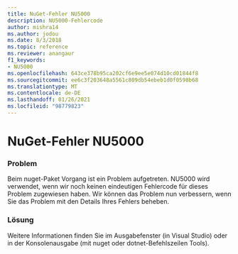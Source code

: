 ```yaml
---
title: NuGet-Fehler NU5000
description: NU5000-Fehlercode
author: mishra14
ms.author: jodou
ms.date: 8/3/2018
ms.topic: reference
ms.reviewer: anangaur
f1_keywords:
- NU5000
ms.openlocfilehash: 643ce378b95ca202cf6e9ee5e074d10cd01844f8
ms.sourcegitcommit: ee6c3f203648a5561c809db54ebeb1d0f0598b68
ms.translationtype: MT
ms.contentlocale: de-DE
ms.lasthandoff: 01/26/2021
ms.locfileid: "98779823"
---
```

# <a name="nuget-error-nu5000"></a>NuGet-Fehler NU5000

### <a name="issue"></a>Problem

Beim nuget-Paket Vorgang ist ein Problem aufgetreten. NU5000 wird verwendet, wenn wir noch keinen eindeutigen Fehlercode für dieses Problem zugewiesen haben. Wir können das Problem nun verbessern, wenn Sie das Problem mit den Details Ihres Fehlers beheben.


### <a name="solution"></a>Lösung

Weitere Informationen finden Sie im Ausgabefenster (in Visual Studio) oder in der Konsolenausgabe (mit nuget oder dotnet-Befehlszeilen Tools).


